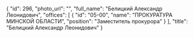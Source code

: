 {
    "id": 296,
    "photo_url": "",
    "full_name": "Белицкий Александр Леонидович",
    "offices": [
        {
            "id": "05-00",
            "name": "ПРОКУРАТУРА МИНСКОЙ ОБЛАСТИ",
            "position": "Заместитель прокурора"
        }
    ],
    "title": "Белицкий Александр Леонидович"
}